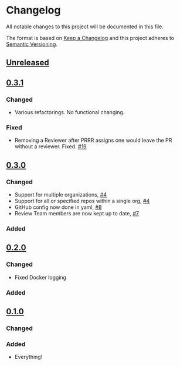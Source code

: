 # Changelog
All notable changes to this project will be documented in this file.

The format is based on [Keep a Changelog](http://keepachangelog.com/en/1.0.0/)
and this project adheres to [Semantic Versioning](http://semver.org/spec/v2.0.0.html).

## [Unreleased]

## [0.3.1]

### Changed

- Various refactorings. No functional changing.

### Fixed

- Removing a Reviewer after PRRR assigns one would leave the PR without a reviewer. Fixed. [#19](https://github.umn.edu/asrweb/prrr/pull/19)

## [0.3.0]

### Changed

- Support for multiple organizations, [#4](https://github.umn.edu/asrweb/prrr/issues/4)
- Support for all or specified repos within a single org, [#4](https://github.umn.edu/asrweb/prrr/issues/4)
- GitHub config now done in yaml, [#8](https://github.umn.edu/asrweb/prrr/pull/8)
- Review Team members are now kept up to date, [#7](https://github.umn.edu/asrweb/prrr/pull/7)

### Added

## [0.2.0]

### Changed

- Fixed Docker logging

### Added

## [0.1.0]

### Changed

### Added
- Everything!

[Unreleased]: https://github.umn.edu/asrweb/prrr/compare/v0.3.1...master
[0.3.1]: https://github.umn.edu/asrweb/prrr/compare/v0.3.0...v0.3.1
[0.3.0]: https://github.umn.edu/asrweb/prrr/compare/v0.2.0...v0.3.0
[0.2.0]: https://github.umn.edu/asrweb/prrr/compare/db51fd3fa75a0098f48f35db6d99f5116b89f6b5...v0.2.0
[0.1.0]: https://github.umn.edu/asrweb/prrr/compare/db51fd3fa75a0098f48f35db6d99f5116b89f6b5...v0.1.0
